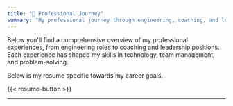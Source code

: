 ```yaml
---
title: "💼 Professional Journey"
summary: "My professional journey through engineering, coaching, and leadership roles"
---
```


Below you'll find a comprehensive overview of my professional experiences, from engineering roles to coaching and leadership positions. Each experience has shaped my skills in technology, team management, and problem-solving.

Below is my resume specific towards my career goals.

{{< resume-button >}}

---
